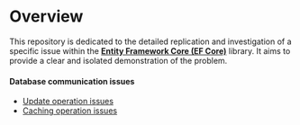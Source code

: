 # Overview
This repository is dedicated to the detailed replication and investigation of a specific issue within the [**Entity Framework Core (EF Core)**](https://github.com/dotnet/efcore) library. It aims to provide a clear and isolated demonstration of the problem.


#### Database communication issues 

- [Update operation issues](./src/UpdateIssues/README.md)
- [Caching operation issues](./src/CachingIssues/README.md)